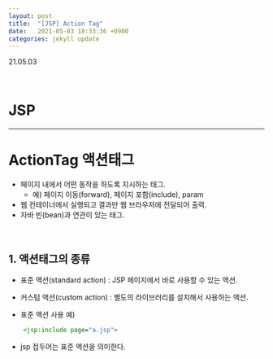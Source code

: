 ```yaml
---
layout: post
title:  "[JSP] Action Tag"
date:   2021-05-03 18:33:36 +0900
categories: jekyll update
---
```

21.05.03

<br>

# JSP
---

# ActionTag 액션태그
- 페이지 내에서 어떤 동작을 하도록 지시하는 태그.
	* 예) 페이지 이동(forward), 페이지 포함(include), param
- 웹 컨테이너에서 실행되고 결과만 웹 브라우저에 전달되어 출력.
- 자바 빈(bean)과 연관이 있는 태그.
  
<br>

## 1. 액션태그의 종류
- 표준 액션(standard action) : JSP 페이지에서 바로 사용할 수 있는 액션. 
- 커스텀 액션(custom action) : 별도의 라이브러리를 설치해서 사용하는 액션.
  
  
- 표준 액션 사용 예)

```jsp
    <jsp:include page="a.jsp">
```
* jsp 접두어는 표준 액션을 의미한다.